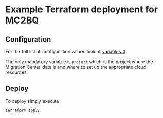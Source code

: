 # Example Terraform deployment for MC2BQ

## Configuration

For the full list of configuration values look at [variables.tf](./variables.tf).

The only mandatory variable is `project` which is the project where the Migration Center data is and where to set up the appropriate cloud resources.

## Deploy

To deploy simply execute

```sh
terraform apply
```
